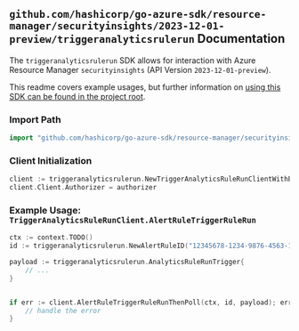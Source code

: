 
## `github.com/hashicorp/go-azure-sdk/resource-manager/securityinsights/2023-12-01-preview/triggeranalyticsrulerun` Documentation

The `triggeranalyticsrulerun` SDK allows for interaction with Azure Resource Manager `securityinsights` (API Version `2023-12-01-preview`).

This readme covers example usages, but further information on [using this SDK can be found in the project root](https://github.com/hashicorp/go-azure-sdk/tree/main/docs).

### Import Path

```go
import "github.com/hashicorp/go-azure-sdk/resource-manager/securityinsights/2023-12-01-preview/triggeranalyticsrulerun"
```


### Client Initialization

```go
client := triggeranalyticsrulerun.NewTriggerAnalyticsRuleRunClientWithBaseURI("https://management.azure.com")
client.Client.Authorizer = authorizer
```


### Example Usage: `TriggerAnalyticsRuleRunClient.AlertRuleTriggerRuleRun`

```go
ctx := context.TODO()
id := triggeranalyticsrulerun.NewAlertRuleID("12345678-1234-9876-4563-123456789012", "example-resource-group", "workspaceName", "ruleId")

payload := triggeranalyticsrulerun.AnalyticsRuleRunTrigger{
	// ...
}


if err := client.AlertRuleTriggerRuleRunThenPoll(ctx, id, payload); err != nil {
	// handle the error
}
```
